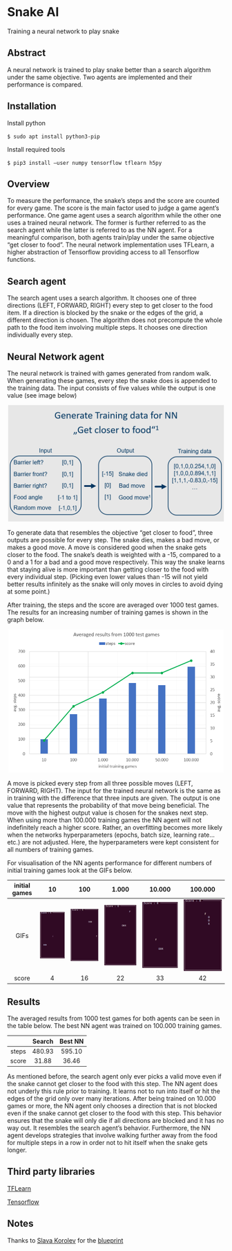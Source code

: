 # Snake AI
Training a neural network to play snake

## Abstract
A neural network is trained to play snake better than a search algorithm under the same objective. Two agents are implemented and their performance
is compared. 

## Installation
Install python
```
$ sudo apt install python3-pip
```

Install required tools
```
$ pip3 install –user numpy tensorflow tflearn h5py
```

## Overview
To measure the performance, the snake’s steps and the score are counted for every game.
The score is the main factor used to judge a game agent’s performance. 
One game agent uses a search algorithm while the other one uses a trained neural network. 
The former is further referred to as the search agent while the latter is referred to as the NN agent. 
For a meaningful comparison, both agents train/play under the same objective “get closer to food”.
The neural network implementation uses TFLearn, a higher abstraction of Tensorflow providing access to all Tensorflow functions.

## Search agent
The search agent uses a search algorithm. 
It chooses one of three directions (LEFT, FORWARD, RIGHT) every step to get closer to the food item. 
If a direction is blocked by the snake or the edges of the grid, a different direction is chosen. 
The algorithm does not precompute the whole path to the food item involving multiple steps. 
It chooses one direction individually every step.

## Neural Network agent
The neural network is trained with games generated from random walk. 
When generating these games, every step the snake does is appended to the training data. 
The input consists of five values while the output is one value (see image below)
<p align="center">
	<img src="img/nn_training.png" width="500">
</p>
To generate data that resembles the objective “get closer to food”, three outputs are possible for every step. 
The snake dies, makes a bad move, or makes a good move. A move is considered good when the snake gets closer to the food. 
The snake’s death is weighted with a -15, compared to a 0 and a 1 for a bad and a good move respectively. 
This way the snake learns that staying alive is more important than getting closer to the food with every individual step. 
(Picking even lower values than -15 will not yield better results infinitely as the snake will only moves in circles to avoid dying at some point.) 


After training, the steps and the score are averaged over 1000 test games. 
The results for an increasing number of training games is shown in the graph below. 
<p align="center">
	<img src="img/nn_graph.png" width="500">
</p>
A move is picked every step from all three possible moves (LEFT, FORWARD, RIGHT). 
The input for the trained neural network is the same as in training with the difference that three inputs are given. 
The output is one value that represents the probability of that move being beneficial. 
The move with the highest output value is chosen for the snakes next step.
When using more than 100.000 training games the NN agent will not indefinitely reach a higher score. 
Rather, an overfitting becomes more likely when the networks hyperparameters (epochs, batch size, learning rate…etc.) are not adjusted. 
Here, the hyperparameters were kept consistent for all numbers of training games.


For visualisation of the NN agents performance for different numbers of initial training games look at the GIFs below.

| initial games   |10|100|1.000|10.000|100.000|
| :---:           |:---:|:---:|:---:|:---:|:---:|
| GIFs            |![10](/img/initial_games_10.gif)|![100](/img/initial_games_100.gif)|![1000](/img/initial_games_1000.gif)|![10000](/img/initial_games_10000.gif)|![100000](/img/initial_games_100000.gif)|
| score           |4 | 16|   22|    33|     42|

## Results
The averaged results from 1000 test games for both agents can be seen in the table below. The best NN agent was trained on 100.000 training games.

|         | Search         | Best NN       |
| :---:   |    :---:       |    :---:      |
| steps   | 480.93         | 595.10        |
| score   | 31.88          | 36.46         |

As mentioned before, the search agent only ever picks a valid move even if the snake cannot get closer to the food with this step. 
The NN agent does not underly this rule prior to training. It learns not to run into itself or hit the edges of the grid only over many iterations. 
After being trained on 10.000 games or more, the NN agent only chooses a direction that is not blocked even if the snake cannot get closer to 
the food with this step. This behavior ensures that the snake will only die if all directions are blocked and it has no way out. 
It resembles the search agent’s behavior. Furthermore, the NN agent develops strategies that involve walking further away from the food for 
multiple steps in a row in order not to hit itself when the snake gets longer.

## Third party libraries
[TFLearn](http://tflearn.org/)

[Tensorflow](https://github.com/tensorflow/tensorflow)

## Notes
Thanks to [Slava Korolev](https://github.com/korolvs) for the [blueprint](https://github.com/korolvs/snake_nn)
